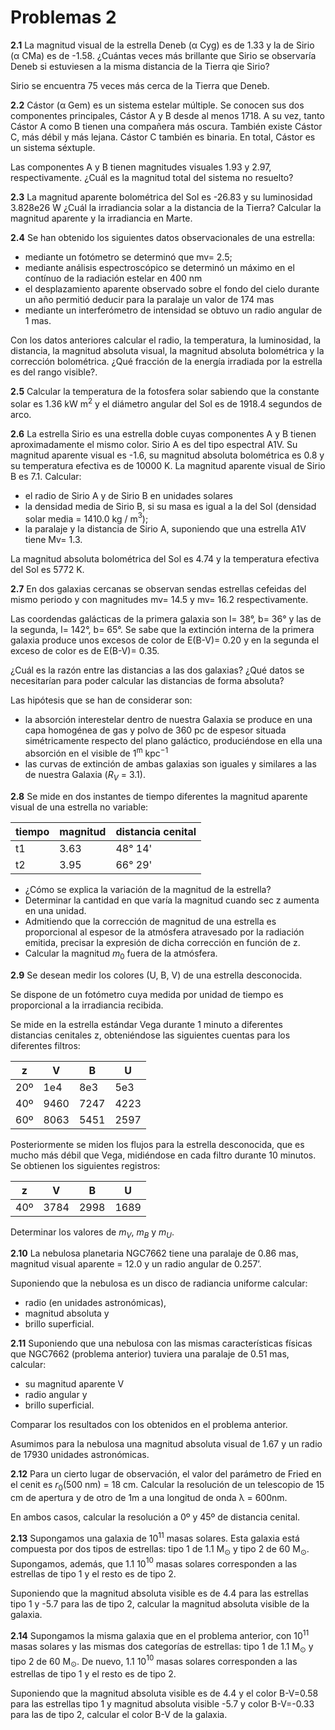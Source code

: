 # Problemas 2

**2.1** La magnitud visual de la estrella Deneb (α Cyg) es de 1.33 y la de Sirio (α CMa) es de -1.58. ¿Cuántas veces más brillante que Sirio se observaría Deneb si estuviesen a la misma distancia de la Tierra qie Sirio? 

Sirio se encuentra 75 veces más cerca de la Tierra que Deneb.

**2.2** Cástor (α Gem) es un sistema estelar múltiple. Se conocen sus dos componentes principales, Cástor A y B desde al menos 1718. A su vez, tanto Cástor A como B tienen una compañera más oscura. También existe Cástor C, más débil y más lejana. Cástor C también es binaria. En total, Cástor es un sistema séxtuple.

Las componentes A y B tienen magnitudes visuales 1.93 y 2.97, respectivamente. ¿Cuál es la magnitud total del sistema no resuelto?

**2.3** La magnitud aparente bolométrica del Sol es -26.83 y su luminosidad 3.828e26 W 
¿Cuál la irradiancia solar a la distancia de la Tierra? Calcular la magnitud aparente y la irradiancia en Marte.

**2.4** Se han obtenido los siguientes datos observacionales de una estrella: 

* mediante un fotómetro se determinó que mv= 2.5; 
* mediante análisis espectroscópico se determinó un máximo en el contínuo de la radiación estelar en 400 nm
* el desplazamiento aparente observado sobre el fondo del cielo durante un año permitió deducir para la paralaje un valor de 174 mas 
* mediante un interferómetro de intensidad se obtuvo un radio angular de 1 mas. 

Con los datos anteriores calcular el radio, la temperatura, la luminosidad, la distancia, la magnitud absoluta visual, la magnitud absoluta bolométrica y la corrección bolométrica. ¿Qué fracción de la energía irradiada por la estrella es del rango visible?.

**2.5** Calcular la temperatura de la fotosfera solar sabiendo que la constante solar es 1.36 kW m$^2$ y el diámetro angular del Sol es de 1918.4 segundos de arco.

**2.6** La estrella Sirio es una estrella doble cuyas componentes A y B tienen aproximadamente el
mismo color. Sirio A es del tipo espectral A1V. Su magnitud aparente
visual es -1.6, su magnitud absoluta bolométrica es 0.8 y su temperatura efectiva es de 10000 K. La
magnitud aparente visual de Sirio B es 7.1. Calcular: 

* el radio de Sirio A y de Sirio B en unidades solares
* la densidad media de Sirio B, si su masa es igual a la del Sol (densidad solar media = 1410.0 kg / m$^3$); 
* la paralaje y la distancia de Sirio A, suponiendo que una estrella A1V tiene Mv= 1.3.

La magnitud absoluta bolométrica del Sol es 4.74 y la temperatura efectiva del Sol es $5772$ K.

**2.7** En dos galaxias cercanas se observan sendas estrellas cefeidas del mismo periodo y con magnitudes mv= 14.5 y mv= 16.2 respectivamente.

Las coordendas galácticas de la primera galaxia son l= 38°, b= 36° y las de la segunda, l= 142°, b= 65°. Se sabe que la extinción interna de la primera galaxia produce unos excesos de color de E(B-V)= 0.20 y en la segunda el exceso de color es de E(B-V)= 0.35. 

¿Cuál es la razón entre las distancias a las dos galaxias?
¿Qué datos se necesitarían para poder calcular las distancias de forma absoluta? 

Las hipótesis que se han de considerar son: 

* la absorción interestelar dentro de nuestra Galaxia se produce en una capa homogénea de gas y polvo de 360 pc de espesor situada simétricamente respecto del plano galáctico, produciéndose en ella una absorción en el visible de 1$^\text{m}$ kpc$^{-1}$
* las curvas de extinción de ambas galaxias son iguales y similares a las de nuestra Galaxia ($R_V$ = 3.1).

**2.8** Se mide en dos instantes de tiempo diferentes la magnitud aparente visual de una estrella
no variable: 

| tiempo | magnitud | distancia cenital |
| -------|----------|-------------------|
|   t1   | 3.63     | 48° 14'            |
| t2     | 3.95     | 66° 29' |

* ¿Cómo se explica la variación de la magnitud de la estrella?
* Determinar la cantidad en que varía la magnitud cuando sec z aumenta en una unidad.
* Admitiendo que la corrección de magnitud de una estrella es proporcional al espesor de la atmósfera atravesado por la radiación emitida, precisar la expresión de dicha corrección en función de z.
* Calcular la magnitud $m_0$ fuera de la atmósfera.

**2.9**
Se desean medir los colores (U, B, V) de una estrella desconocida. 

Se dispone de un fotómetro cuya medida por unidad de tiempo es proporcional a la irradiancia recibida. 

Se mide en la estrella estándar Vega durante 1 minuto a diferentes distancias cenitales z, obteniéndose las siguientes cuentas para los diferentes filtros:


|  z         | V   |  B   |  U   |
|------------|-----|------|------|
|   20º      | 1e4 | 8e3  | 5e3  |
|   40º      |9460 |7247  | 4223 |
|   60º      |8063 |5451  | 2597 |

Posteriormente se miden los flujos para la estrella desconocida, que es mucho más débil que
Vega, midiéndose en cada filtro durante 10 minutos. Se obtienen los siguientes registros:

|  z         | V   |  B   |  U   |
|------------|-----|------|------|
|  40º       |3784 | 2998 | 1689 |


Determinar los valores de $m_V$, $m_B$ y $m_U$.


**2.10** La nebulosa planetaria NGC7662 tiene una paralaje de 0.86 mas, magnitud visual aparente = 12.0 y un radio angular 
de 0.257’. 


Suponiendo que la nebulosa es un disco de radiancia uniforme calcular:

* radio (en unidades astronómicas),  
* magnitud absoluta y 
* brillo superficial. 
 
**2.11** Suponiendo que una nebulosa con las mismas características físicas que NGC7662 (problema anterior) tuviera una 
paralaje de 0.51 mas, calcular:

* su magnitud aparente V
* radio angular y 
* brillo superficial. 

Comparar los resultados con los obtenidos en el problema anterior. 

Asumimos para la nebulosa una magnitud absoluta visual de 1.67 y un radio de 17930 unidades astronómicas.

**2.12** Para un cierto lugar de observación, el valor del parámetro de Fried en el cenit es 
$r_0$(500 nm) = 18 cm. Calcular la resolución de un telescopio de 15 cm de apertura y de otro de 1m a una longitud de onda λ = 600nm. 

En ambos casos, calcular la resolución a 0º y 45º de distancia cenital.

**2.13** Supongamos una galaxia de 10$^{11}$ masas solares. Esta galaxia está compuesta por dos tipos de estrellas: tipo 1 de 1.1 M$_{\odot}$ y tipo 2 de 60 M$_{\odot}$. Supongamos, además, que 1.1 10$^{10}$ masas solares corresponden a las estrellas de tipo 1 y el resto es de tipo 2.

Suponiendo que la magnitud absoluta visible es de 4.4 para las estrellas tipo 1 y -5.7 para las de tipo 2, calcular la magnitud absoluta visible de la galaxia.

**2.14** Supongamos la misma galaxia que en el problema anterior, con 10$^{11}$ masas solares y las mismas dos categorías de estrellas: tipo 1 de 1.1 M$_{\odot}$ y tipo 2 de 60 M$_{\odot}$. De nuevo, 1.1 10$^{10}$ masas solares corresponden a las estrellas de tipo 1 y el resto es de tipo 2.

Suponiendo que la magnitud absoluta visible es de 4.4 y el color B-V=0.58 para las estrellas tipo 1 y magnitud absoluta visible -5.7 y color B-V=-0.33 para las de tipo 2, calcular el color B-V de la galaxia.

